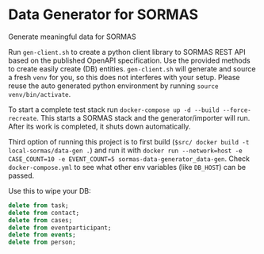 # Data Generator for SORMAS

Generate meaningful data for SORMAS

Run `gen-client.sh` to create a python client library to SORMAS REST API based on the published OpenAPI specification.
Use the provided methods to create easily create (DB) entities. `gen-client.sh` will generate and source a fresh `venv`
for you, so this does not interferes with your setup. Please reuse the auto generated python environment by
running `source venv/bin/activate`.

To start a complete test stack run `docker-compose up -d --build --force-recreate`. This starts a SORMAS stack and the
generator/importer will run. After its work is completed, it shuts down automatically.

Third option of running this project is to first build (`$src/ docker build -t local-sormas/data-gen .`)
and run it with  `docker run --network=host -e CASE_COUNT=10 -e EVENT_COUNT=5 sormas-data-generator_data-gen`.
Check `docker-compose.yml` to see what other env variables (like `DB_HOST`) can be passed.


Use this to wipe your DB:
```sql
delete from task;
delete from contact;
delete from cases;
delete from eventparticipant;
delete from events;
delete from person;
```